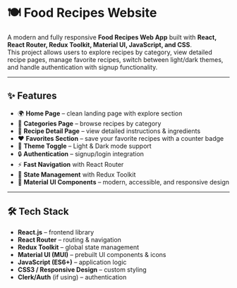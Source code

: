 # 🍽️ Food Recipes Website

A modern and fully responsive **Food Recipes Web App** built with **React, React Router, Redux Toolkit, Material UI, JavaScript, and CSS**.  
This project allows users to explore recipes by category, view detailed recipe pages, manage favorite recipes, switch between light/dark themes, and handle authentication with signup functionality.

---

## ✨ Features

- 🌍 **Home Page** – clean landing page with explore section  
- 📂 **Categories Page** – browse recipes by category  
- 📖 **Recipe Detail Page** – view detailed instructions & ingredients  
- ❤️ **Favorites Section** – save your favorite recipes with a counter badge  
- 🎨 **Theme Toggle** – Light & Dark mode support  
- 🔒 **Authentication** – signup/login integration  
- ⚡ **Fast Navigation** with React Router  
- 🔄 **State Management** with Redux Toolkit  
- 🎨 **Material UI Components** – modern, accessible, and responsive design  

---

## 🛠️ Tech Stack

- **React.js** – frontend library  
- **React Router** – routing & navigation  
- **Redux Toolkit** – global state management  
- **Material UI (MUI)** – prebuilt UI components & icons  
- **JavaScript (ES6+)** – application logic  
- **CSS3 / Responsive Design** – custom styling  
- **Clerk/Auth** (if using) – authentication  

